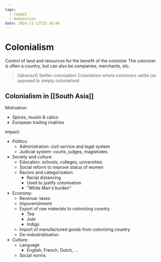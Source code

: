 ```yaml
---
tags:
  - Cegep1
  - Humanities
date: 2024-11-12T15:16:49
---
```


# Colonialism

Control of land and resources for the benefit of the colonizer
The colonizer is often a country, but can also be companies, merchants, etc.

> [!abstract] Settler-colonialism
> Colonialism where colonizers settle (as opposed to simply colonialism)

## Colonialism in [[South Asia]]

Motivation:

- Spices, muslin & calico
- European trading rivalries

Impact:

- Politics:
	- Administration: civil service and legal system
	- Judicial system: courts, judges, magistrates
- Society and culture:
	- Education: schools, colleges, universities
	- Social reform to improve status of women
	- Racism and categorization
		- Racial distancing
		- Used to justify colonisation
		- "White Man's burden"
- Economy:
	- Revenue: taxes
	- Impoverishment
	- Export of raw materials to colonizing country
		- Tea
		- Jute
		- Indigo
	- Import of manufactured goods from colonizing country
	- De-industrialisation
- Culture:
	- Language
		- English, French, Dutch, ...
	- Social norms